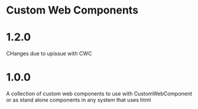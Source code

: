 Custom Web Components
=======================

# 1.2.0

CHanges due to upissue with CWC

# 1.0.0

A collection of custom web components to use with CustomWebComponent or as stand alone components in any system that uses html
